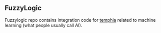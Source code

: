 ## FuzzyLogic

Fuzzylogic repo contains integration code for [temphia](http://github.com/temphia/temphia) related to machine learning (what people usually call AI).